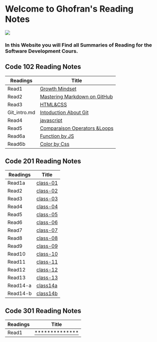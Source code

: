 # Welcome to Ghofran's Reading Notes
![](https://encrypted-tbn0.gstatic.com/images?q=tbn:ANd9GcQ7GuRWxXVeA3i83C6MbKg8z3mW2ljc7prhvQ&usqp=CAU)

### In this Website you will Find all Summaries of Reading for the Software Development Cours.

## Code 102 Reading Notes

|Readings             |Title                                                                               |
|---------------------|------------------------------------------------------------------------------------|
|Read1                |[Growth Mindset](https://ghofrandayyat.github.io/reading-notes/read1)               |
|Read2                |[Mastering Markdown on GitHub](https://ghofrandayyat.github.io/reading-notes/read2) |
|Read3                |[HTML&CSS](https://ghofrandayyat.github.io/reading-notes/read3)                     |
|Git_intro.md         |[Intoduction About Git](https://ghofrandayyat.github.io/reading-notes/Git_intro)    |
|Read4                |[javascript](https://ghofrandayyat.github.io/reading-notes/read4)                   |
|Read5                |[Comparaison Operators &Loops](https://ghofrandayyat.github.io/reading-notes/read5) |
|Read6a               |[Function by JS](https://ghofrandayyat.github.io/reading-notes/read6a)              |
|Read6b               |[Color by Css ](https://ghofrandayyat.github.io/reading-notes/read6b)               |

## Code 201 Reading Notes


|Readings|Title                                                               |
|--------|--------------------------------------------------------------------|
|Read1a  |[class-01](https://ghofrandayyat.github.io/reading-notes/201/class-01)|
|Read2   |[class-02](https://ghofrandayyat.github.io/reading-notes/class-02)  |
|Read3   |[class-03](https://ghofrandayyat.github.io/reading-notes/class-03)  |
|Read4   |[class-04](https://ghofrandayyat.github.io/reading-notes/class-04)  |
|Read5   |[class-05](https://ghofrandayyat.github.io/reading-notes/class-05)  |
|Read6   |[class-06](https://ghofrandayyat.github.io/reading-notes/class-06)  |
|Read7   |[class-07](https://ghofrandayyat.github.io/reading-notes/class-07)  |
|Read8   |[class-08](https://ghofrandayyat.github.io/reading-notes/class-08)  |
|Read9   |[class-09](https://ghofrandayyat.github.io/reading-notes/class-09)  |
|Read10  |[class-10](https://ghofrandayyat.github.io/reading-notes/class-10)  |
|Read11  |[class-11](https://ghofrandayyat.github.io/reading-notes/class-11)  |
|Read12  |[class-12](https://ghofrandayyat.github.io/reading-notes/class-12)  |
|Read13  |[class-13](https://ghofrandayyat.github.io/reading-notes/class-13)  |
|Read14-a|[class14a](https://ghofrandayyat.github.io/reading-notes/class-14-a)|
|Read14-b|[class14b](https://ghofrandayyat.github.io/reading-notes/class-14-b)|



## Code 301 Reading Notes


|Readings             |Title                                                                               |
|---------------------|------------------------------------------------------------------------------------|
|Read1                |[**************](https://ghofrandayyat.github.io/reading-notes/)               |

